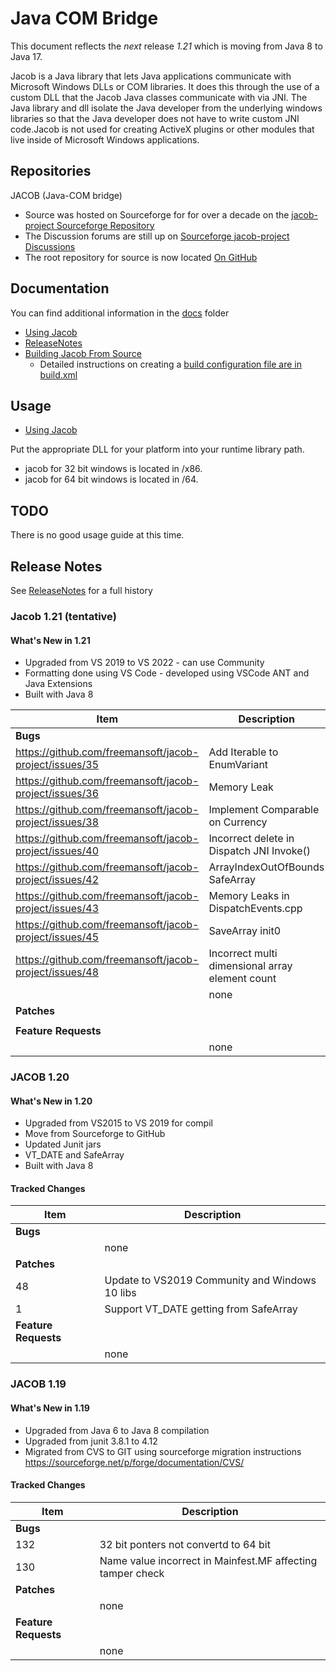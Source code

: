 # Java COM Bridge

This document reflects the _next_ release _1.21_ which is moving from Java 8 to Java 17.

Jacob is a Java library that lets Java applications communicate with Microsoft Windows DLLs or COM libraries. It does this through the use of a custom DLL that the Jacob Java classes communicate with via JNI. The Java library and dll isolate the Java developer from the underlying windows libraries so that the Java developer does not have to write custom JNI code.Jacob is not used for creating ActiveX plugins or other modules that live inside of Microsoft Windows applications.

## Repositories

JACOB (Java-COM bridge)

* Source was hosted on Sourceforge for for over a decade on the [jacob-project Sourceforge Repository](http://sourceforge.net/project/jacob-project)
* The Discussion forums are still up on [Sourceforge jacob-project Discussions](https://sourceforge.net/p/jacob-project/discussion)
* The root repository for source is now located [On GitHub](https://github.com/freemansoft/jacob-project)

## Documentation

You can find additional information in the [docs](docs) folder

* [Using Jacob](docs/UsingJacob.md)
* [ReleaseNotes](docs/ReleaseNotes.md)
* [Building Jacob From Source](docs/BuildingJacobFromSource.md)
  * Detailed instructions on creating a [build configuration file are in build.xml](build.xml)

## Usage

* [Using Jacob](docs/UsingJacob.md)

Put the appropriate DLL for your platform into your runtime library path.

* jacob for 32 bit windows is located in /x86.
* jacob for 64 bit windows is located in /64.

## TODO

There is no good usage guide at this time.

## Release Notes

See [ReleaseNotes](docs/ReleaseNotes.md) for a full history

### Jacob 1.21 (tentative)

#### What's New in 1.21

* Upgraded from VS 2019 to VS 2022 - can use Community
* Formatting done using VS Code - developed using VSCode ANT and Java Extensions
* Built with Java 8

| Item                                                   | Description                                     |
| ------------------------------------------------------ | ----------------------------------------------- |
| **Bugs**                                               |                                                 |
| https://github.com/freemansoft/jacob-project/issues/35 | Add Iterable to EnumVariant                     |
| https://github.com/freemansoft/jacob-project/issues/36 | Memory Leak                                     |
| https://github.com/freemansoft/jacob-project/issues/38 | Implement Comparable on Currency                |
| https://github.com/freemansoft/jacob-project/issues/40 | Incorrect delete in Dispatch JNI Invoke()       |
| https://github.com/freemansoft/jacob-project/issues/42 | ArrayIndexOutOfBounds SafeArray                 |
| https://github.com/freemansoft/jacob-project/issues/43 | Memory Leaks in DispatchEvents.cpp              |
| https://github.com/freemansoft/jacob-project/issues/45 | SaveArray init0                                 |
| https://github.com/freemansoft/jacob-project/issues/48 | Incorrect multi dimensional array element count |
|                                                        | none                                            |
| **Patches**                                            |                                                 |
|                                                        |                                                 |
| **Feature Requests**                                   |                                                 |
|                                                        | none                                            |

### JACOB 1.20

#### What's New in 1.20

* Upgraded from VS2015 to VS 2019 for compil
* Move from Sourceforge to GitHub
* Updated Junit jars
* VT_DATE and SafeArray
* Built with Java 8

#### Tracked Changes

| Item                 | Description                                    |
| -------------------- | ---------------------------------------------- |
| **Bugs**             |                                                |
|                      | none                                           |
| **Patches**          |                                                |
| 48                   | Update to VS2019 Community and Windows 10 libs |
| 1                    | Support VT_DATE getting from SafeArray         |
| **Feature Requests** |                                                |
|                      | none                                           |

### JACOB 1.19

#### What's New in 1.19

* Upgraded from Java 6 to Java 8 compilation
* Upgraded from junit 3.8.1 to 4.12
* Migrated from CVS to GIT using sourceforge migration instructions https://sourceforge.net/p/forge/documentation/CVS/

#### Tracked Changes

| Item                 | Description                                                |
| -------------------- | ---------------------------------------------------------- |
| **Bugs**             |                                                            |
| 132                  | 32 bit ponters not convertd to 64 bit                      |
| 130                  | Name value incorrect in Mainfest.MF affecting tamper check |
| **Patches**          |                                                            |
|                      | none                                                       |
| **Feature Requests** |                                                            |
|                      | none                                                       |
